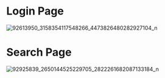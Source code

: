 # Login Page
![92613950_3158354117548266_4473826480282927104_n](https://user-images.githubusercontent.com/24259854/78919933-a7453080-7a60-11ea-9be2-52c1daae5118.png)

# Search Page
![92925839_2650144525229705_2822261682087133184_n](https://user-images.githubusercontent.com/24259854/78853842-e4240f80-79ed-11ea-9231-3fb34065d9b8.png)
